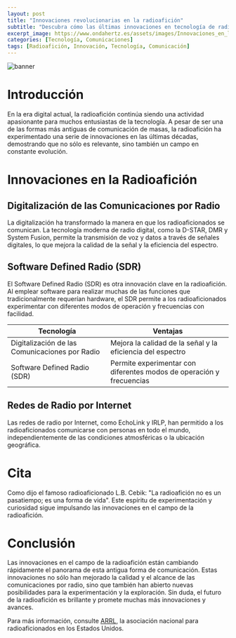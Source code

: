```yaml
---
layout: post
title: "Innovaciones revolucionarias en la radioafición"
subtitle: "Descubra cómo las últimas innovaciones en tecnología de radio están cambiando el panorama de la radioafición."
excerpt_image: https://www.ondahertz.es/assets/images/Innovaciones_en_la_radioaficion.png
categories: [Tecnología, Comunicaciones]
tags: [Radioafición, Innovación, Tecnología, Comunicación]
---
```


![banner](https://www.ondahertz.es/assets/images/Innovaciones_en_la_radioaficion.png "Imagen de un radioaficionado utilizando un equipo moderno, rodeado de dispositivos tecnológicos innovadores, simbolizando las últimas tendencias en la radioafición y la comunicación global.")


# Introducción
En la era digital actual, la radioafición continúa siendo una actividad apasionante para muchos entusiastas de la tecnología. A pesar de ser una de las formas más antiguas de comunicación de masas, la radioafición ha experimentado una serie de innovaciones en las últimas décadas, demostrando que no sólo es relevante, sino también un campo en constante evolución.

# Innovaciones en la Radioafición

## Digitalización de las Comunicaciones por Radio

La digitalización ha transformado la manera en que los radioaficionados se comunican. La tecnología moderna de radio digital, como la D-STAR, DMR y System Fusion, permite la transmisión de voz y datos a través de señales digitales, lo que mejora la calidad de la señal y la eficiencia del espectro.

## Software Defined Radio (SDR)

El Software Defined Radio (SDR) es otra innovación clave en la radioafición. Al emplear software para realizar muchas de las funciones que tradicionalmente requerían hardware, el SDR permite a los radioaficionados experimentar con diferentes modos de operación y frecuencias con facilidad.

| Tecnología | Ventajas |
| --- | --- |
| Digitalización de las Comunicaciones por Radio | Mejora la calidad de la señal y la eficiencia del espectro |
| Software Defined Radio (SDR) | Permite experimentar con diferentes modos de operación y frecuencias |

## Redes de Radio por Internet

Las redes de radio por Internet, como EchoLink y IRLP, han permitido a los radioaficionados comunicarse con personas en todo el mundo, independientemente de las condiciones atmosféricas o la ubicación geográfica.

# Cita

Como dijo el famoso radioaficionado L.B. Cebik: "La radioafición no es un pasatiempo; es una forma de vida". Este espíritu de experimentación y curiosidad sigue impulsando las innovaciones en el campo de la radioafición.

# Conclusión

Las innovaciones en el campo de la radioafición están cambiando rápidamente el panorama de esta antigua forma de comunicación. Estas innovaciones no sólo han mejorado la calidad y el alcance de las comunicaciones por radio, sino que también han abierto nuevas posibilidades para la experimentación y la exploración. Sin duda, el futuro de la radioafición es brillante y promete muchas más innovaciones y avances.

Para más información, consulte [ARRL](http://www.arrl.org), la asociación nacional para radioaficionados en los Estados Unidos.